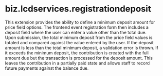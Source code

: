 # biz.lcdservices.registrationdeposit

This extension provides the ability to define a minimum deposit amount for price field options. The frontend event registration form then includes a deposit field where the user can enter a value other than the total due. Upon submission, the total minimum deposit from the price field values is totaled and compared against the value entered by the user. If the deposit amount is less than the total minimum deposit, a validation error is thrown. If it exceeds the minimum deposit, the contribution is created with the full amount due but the transaction is processed for the deposit amount. This leaves the contribution in a partially paid state and allows staff to record future payments against the balance due.
